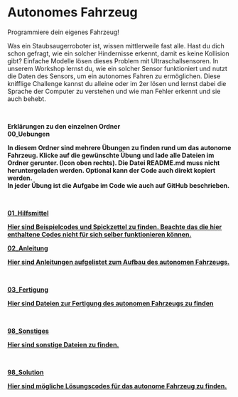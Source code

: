 # Autonomes Fahrzeug

Programmiere dein eigenes Fahrzeug!

<p>Was ein Staubsaugerroboter ist, wissen mittlerweile fast alle. 
Hast du dich schon gefragt, wie ein solcher Hindernisse erkennt, damit es keine Kollision gibt? Einfache Modelle lösen dieses Problem mit Ultraschallsensoren. 
In unserem Workshop lernst du, wie ein solcher Sensor funktioniert und nutzt die Daten des Sensors, um ein autonomes Fahren zu ermöglichen. 
Diese knifflige Challenge kannst du alleine oder im 2er lösen und lernst dabei die Sprache der Computer zu verstehen und wie man Fehler erkennt und sie auch behebt.<p/>

<br/>

<p><b>Erklärungen zu den einzelnen Ordner


<br/>
00_Uebungen

In diesem Ordner sind mehrere Übungen zu finden rund um das autonome Fahrzeug.
Klicke auf die gewünschte Übung und lade alle Dateien im Ordner gerunter. (Icon oben rechts).
Die Datei README.md muss nicht heruntergeladen werden. 
Optional kann der Code auch direkt kopiert werden.
<br/>
In jeder Übung ist die Aufgabe im Code wie auch auf GitHub beschrieben.

<br/>

<p><u>01_Hilfsmittel<u/><p/>

<p>Hier sind Beispielcodes und Spickzettel zu finden. Beachte das die hier enthaltene Codes nicht für sich selber funktionieren können. <p/>


<p><u>02_Anleitung<u/><p/>

<p>Hier sind Anleitungen aufgelistet zum Aufbau des autonomen Fahrzeugs. <p/>

<br/>


<p><u>03_Fertigung<u/><p/>

<p> Hier sind Dateien zur Fertigung des autonomen Fahrzeugs zu finden <p/>

<br/>

<p><u>98_Sonstiges<u/><p/>

<p> Hier sind sonstige Dateien zu finden.<p/>

<br/>


<p><u>98_Solution<u/><p/>

<p>Hier sind mögliche Lösungscodes für das autonome Fahrzeug zu finden.<p/>